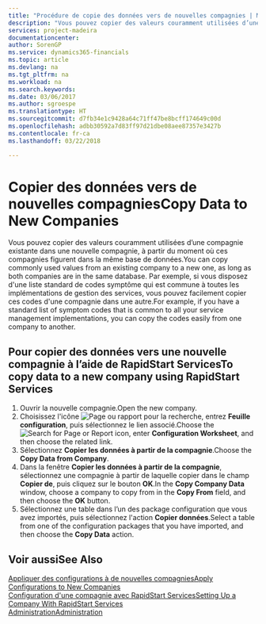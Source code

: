 ```yaml
---
title: "Procédure de copie des données vers de nouvelles compagnies | Microsoft Docs"
description: "Vous pouvez copier des valeurs couramment utilisées d’une compagnie existante dans une nouvelle compagnie, à partir du moment où ces compagnies figurent dans la même base de données. Par exemple, si vous disposez d'une liste standard de codes symptôme qui est commune à toutes les implémentations de gestion des services, vous pouvez facilement copier ces codes d'une compagnie dans une autre."
services: project-madeira
documentationcenter: 
author: SorenGP
ms.service: dynamics365-financials
ms.topic: article
ms.devlang: na
ms.tgt_pltfrm: na
ms.workload: na
ms.search.keywords: 
ms.date: 03/06/2017
ms.author: sgroespe
ms.translationtype: HT
ms.sourcegitcommit: d7fb34e1c9428a64c71ff47be8bcff174649c00d
ms.openlocfilehash: adbb30592a7d83ff97d21dbe08aee87357e3427b
ms.contentlocale: fr-ca
ms.lasthandoff: 03/22/2018

---
```

# <a name="copy-data-to-new-companies"></a><span data-ttu-id="c5c58-104">Copier des données vers de nouvelles compagnies</span><span class="sxs-lookup"><span data-stu-id="c5c58-104">Copy Data to New Companies</span></span>
<span data-ttu-id="c5c58-105">Vous pouvez copier des valeurs couramment utilisées d’une compagnie existante dans une nouvelle compagnie, à partir du moment où ces compagnies figurent dans la même base de données.</span><span class="sxs-lookup"><span data-stu-id="c5c58-105">You can copy commonly used values from an existing company to a new one, as long as both companies are in the same database.</span></span> <span data-ttu-id="c5c58-106">Par exemple, si vous disposez d'une liste standard de codes symptôme qui est commune à toutes les implémentations de gestion des services, vous pouvez facilement copier ces codes d'une compagnie dans une autre.</span><span class="sxs-lookup"><span data-stu-id="c5c58-106">For example, if you have a standard list of symptom codes that is common to all your service management implementations, you can copy the codes easily from one company to another.</span></span>  

## <a name="to-copy-data-to-a-new-company-using-rapidstart-services"></a><span data-ttu-id="c5c58-107">Pour copier des données vers une nouvelle compagnie à l’aide de RapidStart Services</span><span class="sxs-lookup"><span data-stu-id="c5c58-107">To copy data to a new company using RapidStart Services</span></span>  
1. <span data-ttu-id="c5c58-108">Ouvrir la nouvelle compagnie.</span><span class="sxs-lookup"><span data-stu-id="c5c58-108">Open the new company.</span></span>  
2. <span data-ttu-id="c5c58-109">Choisissez l'icône ![Page ou rapport pour la recherche](media/ui-search/search_small.png "icône Page ou rapport pour la recherche"), entrez **Feuille configuration**, puis sélectionnez le lien associé.</span><span class="sxs-lookup"><span data-stu-id="c5c58-109">Choose the ![Search for Page or Report](media/ui-search/search_small.png "Search for Page or Report icon") icon, enter **Configuration Worksheet**, and then choose the related link.</span></span>  
3. <span data-ttu-id="c5c58-110">Sélectionnez **Copier les données à partir de la compagnie**.</span><span class="sxs-lookup"><span data-stu-id="c5c58-110">Choose the **Copy Data from Company**.</span></span>  
4. <span data-ttu-id="c5c58-111">Dans la fenêtre **Copier les données à partir de la compagnie**, sélectionnez une compagnie à partir de laquelle copier dans le champ **Copier de**, puis cliquez sur le bouton **OK**.</span><span class="sxs-lookup"><span data-stu-id="c5c58-111">In the **Copy Company Data** window, choose a company to copy from in the **Copy From** field, and then choose the **OK** button.</span></span>  
5. <span data-ttu-id="c5c58-112">Sélectionnez une table dans l’un des package configuration que vous avez importés, puis sélectionnez l'action **Copier données**.</span><span class="sxs-lookup"><span data-stu-id="c5c58-112">Select a table from one of the configuration packages that you have imported, and then choose the **Copy Data** action.</span></span>

## <a name="see-also"></a><span data-ttu-id="c5c58-113">Voir aussi</span><span class="sxs-lookup"><span data-stu-id="c5c58-113">See Also</span></span>
[<span data-ttu-id="c5c58-114">Appliquer des configurations à de nouvelles compagnies</span><span class="sxs-lookup"><span data-stu-id="c5c58-114">Apply Configurations to New Companies</span></span>](admin-apply-configuration-to-new-companies.md)  
[<span data-ttu-id="c5c58-115">Configuration d'une compagnie avec RapidStart Services</span><span class="sxs-lookup"><span data-stu-id="c5c58-115">Setting Up a Company With RapidStart Services</span></span>](admin-set-up-a-company-with-rapidstart.md)  
[<span data-ttu-id="c5c58-116">Administration</span><span class="sxs-lookup"><span data-stu-id="c5c58-116">Administration</span></span>](admin-setup-and-administration.md)

